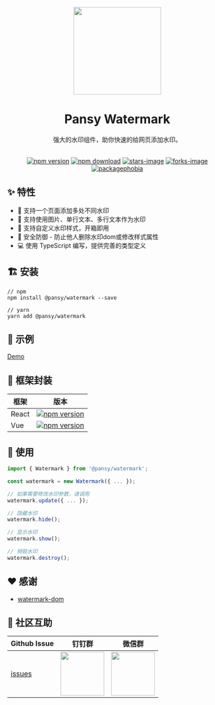 <p align="center">
  <a href="https://ant.design">
    <img width="200" src="https://cdn.jsdelivr.net/gh/wangxingkang/pictures@latest/imgs/20210427184129.svg">
  </a>
</p>

<h1 align="center">Pansy Watermark</h1>

<div align="center">
  强大的水印组件，助你快速的给网页添加水印。
</div>

<br />

<div align="center">

[![npm version][npm-v-image]][npm-url] 
[![npm download][download-image]][download-url] 
[![stars-image][stars-image]][stars-url] 
[![forks-image][forks-image]][forks-url] 
[![packagephobia][packagephobia-image]][packagephobia-url] 
  
</div> 

## ✨ 特性

- 🌴 支持一个页面添加多处不同水印
- 🌵 支持使用图片、单行文本、多行文本作为水印
- 🐠 支持自定义水印样式，开箱即用
- 🌈 安全防御 - 防止他人删除水印dom或修改样式属性
- 💻 使用 TypeScript 编写，提供完善的类型定义

## 🏗 安装

```
// npm
npm install @pansy/watermark --save

// yarn
yarn add @pansy/watermark
```

## 🚄 示例

[Demo](https://watermark-eosin.vercel.app/)

## 🚗 框架封装

|框架|版本|
|--|--|
|React| [![npm version][npm-react-v-image]][npm-react-url] |
|Vue| [![npm version][npm-vue-v-image]][npm-vue-url] |


## 🔨 使用
```ts
import { Watermark } from '@pansy/watermark';

const watermark = new Watermark({ ... });

// 如果需要修改水印参数，请调用
watermark.update({ ... });

// 隐藏水印
watermark.hide();

// 显示水印
watermark.show();

// 销毁水印
watermark.destroy();
```

## ❤️ 感谢

- [watermark-dom](https://github.com/saucxs/watermark-dom)

## 🌟 社区互助

| Github Issue                                                 | 钉钉群                                                                                     | 微信群                                                                                   |
| ------------------------------------------------------------ | ------------------------------------------------------------------------------------------ | ---------------------------------------------------------------------------------------- |
| [issues](https://github.com/pansyjs/watermark/issues) | <img src="https://github.com/alitajs/alita/blob/master/public/dingding.png" width="100" /> | <img src="https://github.com/alitajs/alita/blob/master/public/wechat.png" width="100" /> |


[npm-v-image]: https://img.shields.io/npm/v/@pansy/watermark.svg
[npm-url]: http://npmjs.org/package/@pansy/watermark
[npm-react-v-image]: https://img.shields.io/npm/v/@pansy/react-watermark.svg
[npm-react-url]: http://npmjs.org/package/@pansy/react-watermark
[npm-vue-v-image]: https://img.shields.io/npm/v/@pansy/vue-watermark.svg
[npm-vue-url]: http://npmjs.org/package/@pansy/vue-watermark
[forks-image]: https://img.shields.io/github/forks/pansyjs/watermark.svg
[stars-image]: https://img.shields.io/github/stars/pansyjs/watermark.svg
[packagephobia-image]: https://packagephobia.com/badge?p=@pansy/watermark
[github-url]: https://github.com/pansyjs/watermark
[stars-url]: https://github.com/pansyjs/watermark/stargazers
[forks-url]: https://github.com/pansyjs/watermark/network/members
[packagephobia-url]: https://packagephobia.com/result?p=@pansy/watermark
[download-image]: https://img.shields.io/npm/dm/@pansy/watermark
[download-url]: https://npmjs.org/package/@pansy/watermark
